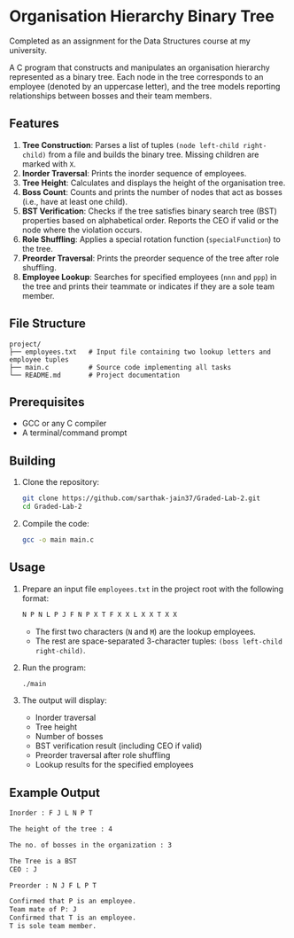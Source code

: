 # Organisation Hierarchy Binary Tree


Completed as an assignment for the Data Structures course at my university.

A C program that constructs and manipulates an organisation hierarchy represented as a binary tree. Each node in the tree corresponds to an employee (denoted by an uppercase letter), and the tree models reporting relationships between bosses and their team members.

## Features

1. **Tree Construction**: Parses a list of tuples `(node left-child right-child)` from a file and builds the binary tree. Missing children are marked with `X`.
2. **Inorder Traversal**: Prints the inorder sequence of employees.
3. **Tree Height**: Calculates and displays the height of the organisation tree.
4. **Boss Count**: Counts and prints the number of nodes that act as bosses (i.e., have at least one child).
5. **BST Verification**: Checks if the tree satisfies binary search tree (BST) properties based on alphabetical order. Reports the CEO if valid or the node where the violation occurs.
6. **Role Shuffling**: Applies a special rotation function (`specialFunction`) to the tree.
7. **Preorder Traversal**: Prints the preorder sequence of the tree after role shuffling.
8. **Employee Lookup**: Searches for specified employees (`nnn` and `ppp`) in the tree and prints their teammate or indicates if they are a sole team member.

## File Structure

```
project/
├── employees.txt   # Input file containing two lookup letters and employee tuples
├── main.c          # Source code implementing all tasks
└── README.md       # Project documentation
```

## Prerequisites

- GCC or any C compiler
- A terminal/command prompt

## Building

1. Clone the repository:
   ```sh
   git clone https://github.com/sarthak-jain37/Graded-Lab-2.git
   cd Graded-Lab-2
   ```
2. Compile the code:
   ```sh
   gcc -o main main.c
   ```

## Usage

1. Prepare an input file `employees.txt` in the project root with the following format:
   ```txt
   N P N L P J F N P X T F X X L X X T X X
   ```
   - The first two characters (`N` and `M`) are the lookup employees.
   - The rest are space-separated 3-character tuples: `(boss left-child right-child)`.
  
2. Run the program:
   ```sh
   ./main
   ```
3. The output will display:
   - Inorder traversal
   - Tree height
   - Number of bosses
   - BST verification result (including CEO if valid)
   - Preorder traversal after role shuffling
   - Lookup results for the specified employees

## Example Output

```txt
Inorder : F J L N P T 

The height of the tree : 4

The no. of bosses in the organization : 3

The Tree is a BST
CEO : J

Preorder : N J F L P T

Confirmed that P is an employee.
Team mate of P: J
Confirmed that T is an employee.
T is sole team member.
```


